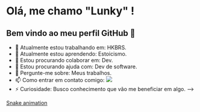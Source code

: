 # Olá, me chamo "Lunky" ! 
## Bem vindo ao meu perfil GitHub 👾
- 🔭 Atualmente estou trabalhando em: HKBRS. 
- 🌱 Atualmente estou aprendendo: Estoicismo.
- 👯 Estou procurando colaborar em: Dev.
- 🤔 Estou procurando ajuda com: Dev de software.
- 💬 Pergunte-me sobre: Meus trabalhos.
- 📫 Como entrar em contato comigo: <a href="https://instagram.com/ofclunky" target="_blank"><img src="https://img.shields.io/badge/-Instagram-%23E4405F?style=for-the-badge&logo=instagram&logoColor=white" target="_blank"></a>
- ⚡ Curiosidade: Busco conhecimento que vão me beneficiar em algo.
-->

[Snake animation](https://github.com/LUNKYpx/LUNKYpx/blob/output/github-contribution-grid-snake.svg)
